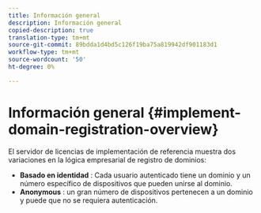```yaml
---
title: Información general
description: Información general
copied-description: true
translation-type: tm+mt
source-git-commit: 89bdda1d4bd5c126f19ba75a819942df901183d1
workflow-type: tm+mt
source-wordcount: '50'
ht-degree: 0%

---
```



# Información general {#implement-domain-registration-overview}

El servidor de licencias de implementación de referencia muestra dos variaciones en la lógica empresarial de registro de dominios:

* **Basado en identidad** : Cada usuario autenticado tiene un dominio y un número específico de dispositivos que pueden unirse al dominio.
* **Anonymous** : un gran número de dispositivos pertenecen a un dominio y puede que no se requiera autenticación.
